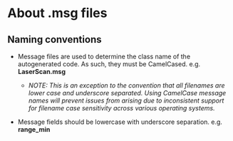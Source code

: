 # About .msg files



## Naming conventions

- Message files are used to determine the class name of the autogenerated code. As such, they must be CamelCased. e.g. **LaserScan.msg**

    - *NOTE: This is an exception to the convention that all filenames are lower case and underscore separated. Using CamelCase message names will prevent issues from arising due to inconsistent support for filename case sensitivity across various operating systems.*

- Message fields should be lowercase with underscore separation. e.g. **range_min**


